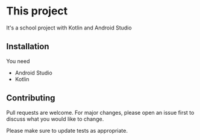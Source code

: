 # This project

It's a school project with Kotlin and Android Studio

## Installation
You need 

* Android Studio
* Kotlin

## Contributing
Pull requests are welcome. For major changes, please open an issue first to discuss what you would like to change.

Please make sure to update tests as appropriate.

